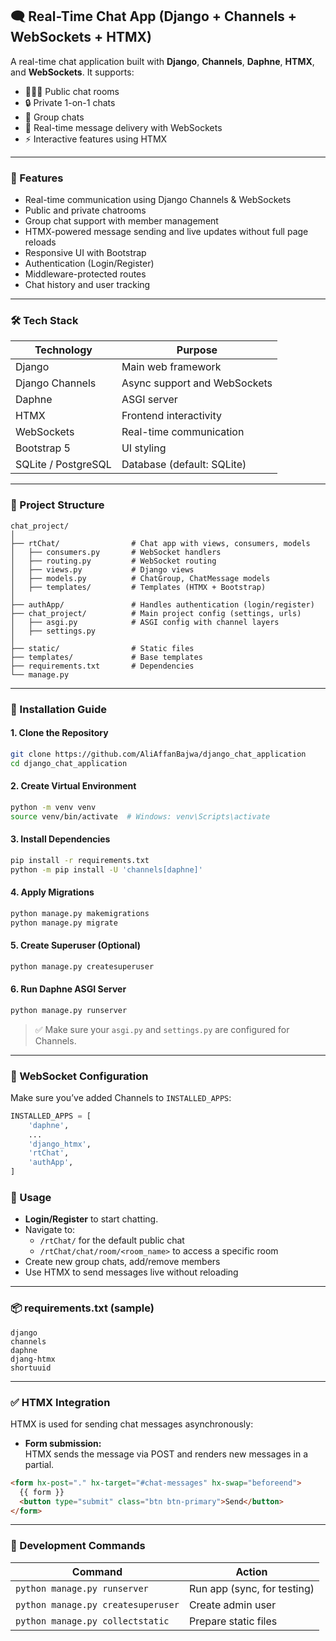 ## 🗨️ Real-Time Chat App (Django + Channels + WebSockets + HTMX)

A real-time chat application built with **Django**, **Channels**, **Daphne**, **HTMX**, and **WebSockets**. It supports:

- 🧑‍🤝‍🧑 Public chat rooms  
- 🔒 Private 1-on-1 chats  
- 👥 Group chats  
- 🔄 Real-time message delivery with WebSockets  
- ⚡ Interactive features using HTMX

---

### 🚀 Features

- Real-time communication using Django Channels & WebSockets
- Public and private chatrooms
- Group chat support with member management
- HTMX-powered message sending and live updates without full page reloads
- Responsive UI with Bootstrap
- Authentication (Login/Register)
- Middleware-protected routes
- Chat history and user tracking

---

### 🛠️ Tech Stack

| Technology         | Purpose                         |
|--------------------|---------------------------------|
| Django             | Main web framework              |
| Django Channels    | Async support and WebSockets    |
| Daphne             | ASGI server                     |
| HTMX               | Frontend interactivity          |
| WebSockets         | Real-time communication         |
| Bootstrap 5        | UI styling                      |
| SQLite / PostgreSQL| Database (default: SQLite)      |

---

### 📂 Project Structure

```
chat_project/
│
├── rtChat/                # Chat app with views, consumers, models
│   ├── consumers.py       # WebSocket handlers
│   ├── routing.py         # WebSocket routing
│   ├── views.py           # Django views
│   ├── models.py          # ChatGroup, ChatMessage models
│   ├── templates/         # Templates (HTMX + Bootstrap)
│
├── authApp/               # Handles authentication (login/register)
├── chat_project/          # Main project config (settings, urls)
│   ├── asgi.py            # ASGI config with channel layers
│   ├── settings.py
│
├── static/                # Static files
├── templates/             # Base templates
├── requirements.txt       # Dependencies
└── manage.py
```

---

### 🔧 Installation Guide

#### 1. Clone the Repository
```bash
git clone https://github.com/AliAffanBajwa/django_chat_application
cd django_chat_application
```

#### 2. Create Virtual Environment
```bash
python -m venv venv
source venv/bin/activate  # Windows: venv\Scripts\activate
```

#### 3. Install Dependencies
```bash
pip install -r requirements.txt
python -m pip install -U 'channels[daphne]'
```

#### 4. Apply Migrations
```bash
python manage.py makemigrations
python manage.py migrate
```

#### 5. Create Superuser (Optional)
```bash
python manage.py createsuperuser
```

#### 6. Run Daphne ASGI Server
```bash
python manage.py runserver
```

> ✅ Make sure your `asgi.py` and `settings.py` are configured for Channels.

---

### 🔌 WebSocket Configuration

Make sure you’ve added Channels to `INSTALLED_APPS`:

```python
INSTALLED_APPS = [
    'daphne',
    ...
    'django_htmx',
    'rtChat',
    'authApp',
]
```

### 💬 Usage

- **Login/Register** to start chatting.
- Navigate to:
  - `/rtChat/` for the default public chat
  - `/rtChat/chat/room/<room_name>` to access a specific room
- Create new group chats, add/remove members
- Use HTMX to send messages live without reloading

---

### 📦 requirements.txt (sample)

```
django
channels
daphne
djang-htmx
shortuuid
```
---

### ✅ HTMX Integration

HTMX is used for sending chat messages asynchronously:

- **Form submission:**  
  HTMX sends the message via POST and renders new messages in a partial.

```html
<form hx-post="." hx-target="#chat-messages" hx-swap="beforeend">
  {{ form }}
  <button type="submit" class="btn btn-primary">Send</button>
</form>
```

---

### 🧪 Development Commands

| Command                          | Action                             |
|----------------------------------|------------------------------------|
| `python manage.py runserver`    | Run app (sync, for testing)            |
| `python manage.py createsuperuser` | Create admin user                |
| `python manage.py collectstatic` | Prepare static files              |

